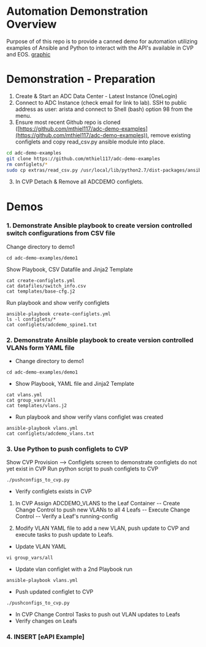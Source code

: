 # Automation Demonstration Overview
Purpose of of this repo is to provide a canned demo for automation utilizing examples of Ansible and Python to interact with the API's available in CVP and EOS.
[graphic](adc-demo-examples.png)

# Demonstration - Preparation
1. Create & Start an ADC Data Center - Latest Instance (OneLogin)
2. Connect to ADC Instance (check email for link to lab).  SSH to public address as user:  arista and connect to Shell (bash) option 98 from the menu.
3. Ensure most recent Github repo is cloned ([https://github.com/mthiel117/adc-demo-examples](https://github.com/mthiel117/adc-demo-examples)), remove existing configlets and copy read\_csv.py ansible module into place.

```sh
cd adc-demo-examples
git clone https://github.com/mthiel117/adc-demo-examples
rm configlets/*
sudo cp extras/read_csv.py /usr/local/lib/python2.7/dist-packages/ansible/modules/files/.
```

3.  In CVP Detach &amp; Remove all ADCDEMO configlets.
 
# Demos

### 1. Demonstrate Ansible playbook to create version controlled switch configurations from CSV file
Change directory to demo1
```
cd adc-demo-examples/demo1
```
Show Playbook, CSV Datafile and Jinja2 Template
```
cat create-configlets.yml
cat datafiles/switch_info.csv
cat templates/base-cfg.j2
```
Run playbook and show verify configlets
```
ansible-playbook create-configlets.yml
ls -l configlets/*
cat configlets/adcdemo_spine1.txt
```

### 2. Demonstrate Ansible playbook to create version controlled VLANs form YAML file
  - Change directory to demo1
```
cd adc-demo-examples/demo1
```
  - Show Playbook, YAML file and Jinja2 Template
```
cat vlans.yml
cat group_vars/all
cat templates/vlans.j2
```
  - Run playbook and show verify vlans configlet was created
```
ansible-playbook vlans.yml
cat configlets/adcdemo_vlans.txt
```


### 3.  Use Python to push configlets to CVP
Show CVP Provision --\> Configlets screen to demonstrate configlets do not yet exist in CVP
Run python script to push configlets to CVP
```
./pushconfigs_to_cvp.py
```
  - Verify configlets exists in CVP

1. In CVP Assign ADCDEMO\_VLANS to the Leaf Container
  -- Create Change Control to push new VLANs to all 4 Leafs
  -- Execute Change Control
  -- Verify a Leaf's running-config

2. Modify VLAN YAML file to add a new VLAN, push update to CVP and execute tasks to push update to Leafs.
  - Update VLAN YAML
```
vi group_vars/all
```
  - Update vlan configlet with a 2nd Playbook run
``` 
ansible-playbook vlans.yml
```
  - Push updated configlet to CVP

```
./pushconfigs_to_cvp.py
```
  - In CVP Change Control Tasks to push out VLAN updates to Leafs
  - Verify changes on Leafs

### 4. INSERT [eAPI Example]
